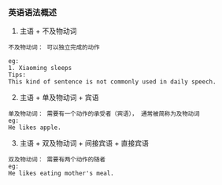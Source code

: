 ### 英语语法概述

1. 主语 + 不及物动词
```
不及物动词： 可以独立完成的动作

eg:
1. Xiaoming sleeps
Tips:
This kind of sentence is not commonly used in daily speech.
```

2. 主语 + 单及物动词 + 宾语
```
单及物动词： 需要有一个动作的承受者（宾语）， 通常被简称为及物动词
eg:
He likes apple.
```

3. 主语 + 双及物动词 + 间接宾语 + 直接宾语
```
双及物动词： 需要有两个动作的随者
eg:
He likes eating mother's meal.
```
